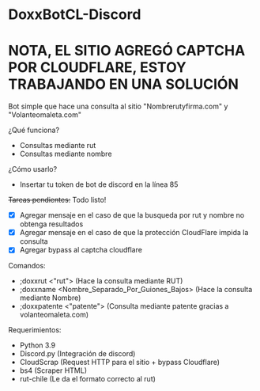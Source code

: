 # DoxxBotCL-Discord
# NOTA, EL SITIO AGREGÓ CAPTCHA POR CLOUDFLARE, ESTOY TRABAJANDO EN UNA SOLUCIÓN
Bot simple que hace una consulta al sitio "Nombrerutyfirma.com" y "Volanteomaleta.com"

¿Qué funciona?
- Consultas mediante rut
- Consultas mediante nombre

¿Cómo usarlo?
- Insertar tu token de bot de discord en la línea 85

~~Tareas pendientes:~~ Todo listo!
- [x] Agregar mensaje en el caso de que la busqueda por rut y nombre no obtenga resultados
- [x] Agregar mensaje en el caso de que la protección CloudFlare impida la consulta
- [x] Agregar bypass al captcha cloudflare

Comandos:
- ;doxxrut <"rut"> (Hace la consulta mediante RUT)
- ;doxxname <Nombre_Separado_Por_Guiones_Bajos> (Hace la consulta mediante Nombre)
- ;doxxpatente <"patente"> (Consulta mediante patente gracias a volanteomaleta.com)

Requerimientos: 
- Python 3.9 
- Discord.py (Integración de discord)
- CloudScrap (Request HTTP para el sitio + bypass Cloudflare)
- bs4 (Scraper HTML)
- rut-chile (Le da el formato correcto al rut)
